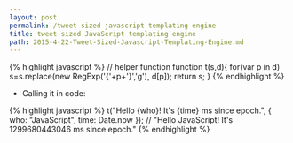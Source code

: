 ```yaml
---
layout: post
permalink: /tweet-sized-javascript-templating-engine
title: tweet-sized JavaScript templating engine
path: 2015-4-22-Tweet-Sized-Javascript-Templating-Engine.md
---
```


{% highlight javascript %}
// helper function
function t(s,d){
 for(var p in d)
   s=s.replace(new RegExp('{'+p+'}','g'), d[p]);
 return s;
}
{% endhighlight %}

* Calling it in code:

{% highlight javascript %}
t("Hello {who}! It's {time} ms since epoch.", { who: "JavaScript", time: Date.now });
// "Hello JavaScript! It's 1299680443046 ms since epoch."
{% endhighlight %}
